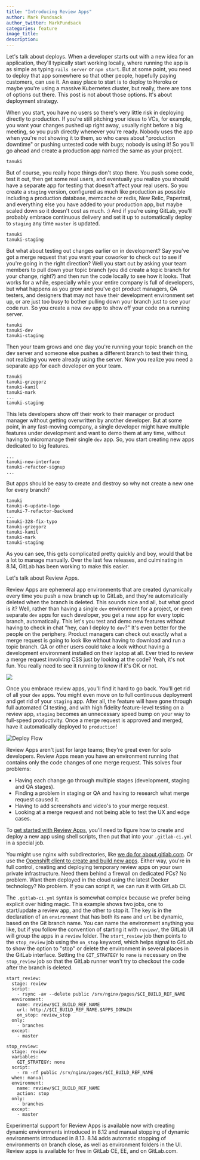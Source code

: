 ```yaml
---
title: "Introducing Review Apps"
author: Mark Pundsack
author_twitter: MarkPundsack
categories: feature
image_title:
description:
---
```

Let's talk about deploys. When a developer starts out with a new idea for an application, they'll typically start working locally, where running the app is as simple as typing `rails server` or `npm start`. But at some point, you need to deploy that app somewhere so that other people, hopefully paying customers, can use it. An easy place to start is to deploy to Heroku or maybe you're using a massive Kubernetes cluster, but really, there are tons of options out there. This post is not about those options. It's about deployment strategy.

<!-- more -->

When you start, you have no users so there's very little risk in deploying directly to production. If you're still pitching your ideas to VCs, for example, you want your changes pushed up right away, usually right before a big meeting, so you push directly whenever you're ready. Nobody uses the app when you're not showing it to them, so who cares about "production downtime" or pushing untested code with bugs; nobody is using it! So you'll go ahead and create a production app named the same as your project.

```
tanuki
```

But of course, you really hope things don't stop there. You push some code, test it out, then get some real users, and eventually you realize you should have a separate app for testing that doesn't affect your real users. So you create a `staging` version, configured as much like production as possible including a production database, memcache or redis, New Relic, Papertrail, and everything else you have added to your production app, but maybe scaled down so it doesn't cost as much. :) And if you're using GitLab, you'll probably embrace continuous delivery and set it up to automatically deploy to `staging` any time `master` is updated.

```
tanuki
tanuki-staging
```

But what about testing out changes earlier on in development? Say you've got a merge request that you want your coworker to check out to see if you're going in the right direction? Well you start out by asking your team members to pull down your topic branch (you did create a topic branch for your change, right?) and then run the code locally to see how it looks. That works for a while, especially while your entire company is full of developers, but what happens as you grow and you've got product managers, QA testers, and designers that may not have their development environment set up, or are just too busy to bother pulling down your branch just to see your code run. So you create a new `dev` app to show off your code on a running server.

```
tanuki
tanuki-dev
tanuki-staging
```

Then your team grows and one day you're running your topic branch on the dev server and someone else pushes a different branch to test their thing, not realizing you were already using the server. Now you realize you need a separate app for each developer on your team.

```
tanuki
tanuki-grzegorz
tanuki-kamil
tanuki-mark
...
tanuki-staging
```

This lets developers show off their work to their manager or product manager without getting overwritten by another developer. But at some point, in any fast-moving company, a single developer might have multiple features under development and want to demo them at any time, without having to micromanage their single `dev` app. So, you start creating new apps dedicated to big features.

```
...
tanuki-new-interface
tanuki-refactor-signup
...
```

But apps should be easy to create and destroy so why not create a new one for every branch?

```
tanuki
tanuki-6-update-logo
tanuki-7-refactor-backend
...
tanuki-328-fix-typo
tanuki-grzegorz
tanuki-kamil
tanuki-mark
tanuki-staging
```

As you can see, this gets complicated pretty quickly and boy, would that be a lot to manage manually. Over the last few releases, and culminating in 8.14, GitLab has been working to make this easier.

Let's talk about Review Apps.

Review Apps are ephemeral app environments that are created dynamically every time you push a new branch up to GitLab, and they're automatically deleted when the branch is deleted. This sounds nice and all, but what good is it? Well, rather than having a single `dev` environment for a project, or even separate `dev` apps for each developer, you get a new app for every topic branch, automatically. This let's you test and demo new features without having to check in chat "hey, can I deploy to `dev`?" It's even better for the people on the periphery. Product managers can check out exactly what a merge request is going to look like without having to download and run a topic branch. QA or other users could take a look without having a development environment installed on their laptop at all. Ever tried to review a merge request involving CSS just by looking at the code? Yeah, it's not fun. You really need to see it running to know if it's OK or not.

![](https://gitlab.com/gitlab-org/gitlab-ce/uploads/dfadbba782a367e55e37c861f61f1c24/image.png)

Once you embrace review apps, you'll find it hard to go back. You'll get rid of all your `dev` apps. You might even move on to full continuous deployment and get rid of your `staging` app. After all, the feature will have gone through full automated CI testing, and with high fidelity feature-level testing on a review app, `staging` becomes an unnecessary speed bump on your way to full-speed productivity. Once a merge request is approved and merged, have it automatically deployed to `production`!

![Deploy Flow](/images/blogimages/deploy_review_apps.png)

Review Apps aren't just for large teams; they're great even for solo developers. Review Apps mean you have an environment running that contains only the code changes of one merge request. This solves four problems:

* Having each change go through multiple stages (development, staging and QA stages).
* Finding a problem in staging or QA and having to research what merge request caused it.
* Having to add screenshots and video's to your merge request.
* Looking at a merge request and not being able to test the UX and edge cases.

To [get started with Review Apps](https://docs.gitlab.com/ce/ci/yaml/README.html#dynamic-environments), you'll need to figure how to create and deploy a new app using shell scripts, then put that into your `.gitlab-ci.yml` in a special job.

You might use nginx with subdirectories, like [we do for about.gitlab.com](https://gitlab.com/gitlab-com/www-gitlab-com/merge_requests/3709). Or use the [Openshift client to create and build new apps](https://gitlab.com/gitlab-examples/review-apps-openshift/blob/master/.gitlab-ci.yml). Either way, you're in full control, creating and deploying temporary review apps on your own private infrastructure. Need them behind a firewall on dedicated PCs? No problem. Want them deployed in the cloud using the latest Docker technology? No problem. If you can script it, we can run it with GitLab CI.

The `.gitlab-ci.yml` syntax is somewhat complex because we prefer being explicit over hiding magic. This example shows two jobs, one to start/update a review app, and the other to stop it. The key is in the declaration of an `environment` that has both its `name` and `url` be dynamic, based on the Git branch name. You can name the environment anything you like, but if you follow the convention of starting it with `review/`, the GitLab UI will group the apps in a `review` folder. The `start_review` job then points to the `stop_review` job using the `on_stop` keyword, which helps signal to GitLab to show the option to "stop" or delete the environment in several places in the GitLab interface. Setting the `GIT_STRATEGY` to `none` is necessary on the `stop_review` job so that the GitLab runner won't try to checkout the code after the branch is deleted.

```
start_review:
  stage: review
  script:
    - rsync -av --delete public /srv/nginx/pages/$CI_BUILD_REF_NAME
  environment:
    name: review/$CI_BUILD_REF_NAME
    url: http://$CI_BUILD_REF_NAME.$APPS_DOMAIN
    on_stop: review_stop
  only:
    - branches
  except:
    - master

stop_review:
  stage: review
  variables:
    GIT_STRATEGY: none
  script:
    - rm -rf public /srv/nginx/pages/$CI_BUILD_REF_NAME
  when: manual
  environment:
    name: review/$CI_BUILD_REF_NAME
    action: stop
  only:
    - branches
  except:
    - master
```

Experimental support for Review Apps is available now with creating dynamic environments introduced in 8.12 and manual stopping of dynamic environments introduced in 8.13. 8.14 adds automatic stopping of environments on branch close, as well as environment folders in the UI. Review apps is available for free in GitLab CE, EE, and on GitLab.com.
